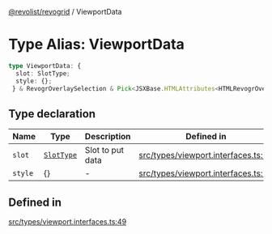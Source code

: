 [@revolist/revogrid](README.md) / ViewportData

# Type Alias: ViewportData

```ts
type ViewportData: {
  slot: SlotType;
  style: {};
 } & RevogrOverlaySelection & Pick<JSXBase.HTMLAttributes<HTMLRevogrOverlaySelectionElement>, "ref"> & Pick<JSXBase.HTMLAttributes<HTMLRevogrDataElement>, "ref"> & RevogrData;
```

## Type declaration

| Name | Type | Description | Defined in |
| ------ | ------ | ------ | ------ |
| `slot` | [`SlotType`](TypeAlias.SlotType.md) | Slot to put data | [src/types/viewport.interfaces.ts:51](https://github.com/revolist/revogrid/blob/4b01754704358a4c5d2c901c2c25a863bb4fded2/src/types/viewport.interfaces.ts#L51) |
| `style` | \{\} | - | [src/types/viewport.interfaces.ts:52](https://github.com/revolist/revogrid/blob/4b01754704358a4c5d2c901c2c25a863bb4fded2/src/types/viewport.interfaces.ts#L52) |

## Defined in

[src/types/viewport.interfaces.ts:49](https://github.com/revolist/revogrid/blob/4b01754704358a4c5d2c901c2c25a863bb4fded2/src/types/viewport.interfaces.ts#L49)
